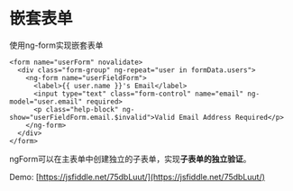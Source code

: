 # 嵌套表单

使用ng-form实现嵌套表单

    <form name="userForm" novalidate>
      <div class="form-group" ng-repeat="user in formData.users">
        <ng-form name="userFieldForm">
          <label>{{ user.name }}'s Email</label>
          <input type="text" class="form-control" name="email" ng-model="user.email" required>
          <p class="help-block" ng-show="userFieldForm.email.$invalid">Valid Email Address Required</p>
        </ng-form>
      </div>
    </form>

ngForm可以在主表单中创建独立的子表单，实现**子表单的独立验证**。

Demo: [https://jsfiddle.net/75dbLuut/](https://jsfiddle.net/75dbLuut/)

